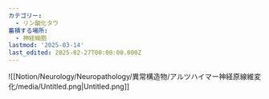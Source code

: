 ```yaml
---
カテゴリー:
  - リン酸化タウ
蓄積する場所:
  - 神経細胞
lastmod: '2025-03-14'
last_edited: 2025-02-27T00:00:00.000Z
---
```


![[Notion/Neurology/Neuropathology/異常構造物/アルツハイマー神経原線維変化/media/Untitled.png|Untitled.png]]

